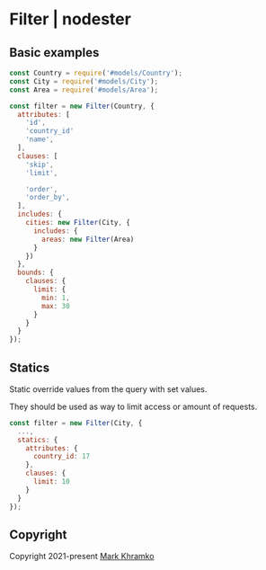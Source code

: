 # Filter | nodester

## Basic examples

```js
const Country = require('#models/Country');
const City = require('#models/City');
const Area = require('#models/Area');

const filter = new Filter(Country, {
  attributes: [
    'id',
    'country_id'
    'name',
  ],
  clauses: [    
    'skip',
    'limit',

    'order',
    'order_by',
  ],
  includes: {
    cities: new Filter(City, {
      includes: {
        areas: new Filter(Area)
      }
    })
  },
  bounds: {
    clauses: {
      limit: {
        min: 1,
        max: 30
      }
    }
  }
});
```

## Statics

Static override values from the query with set values.

They should be used as way to limit access or amount of requests.

```js
const filter = new Filter(City, {
  ...,
  statics: {
    attributes: {
      country_id: 17
    },
    clauses: {
      limit: 10
    }
  }
});
```

## Copyright
Copyright 2021-present [Mark Khramko](https://github.com/MarkKhramko)
